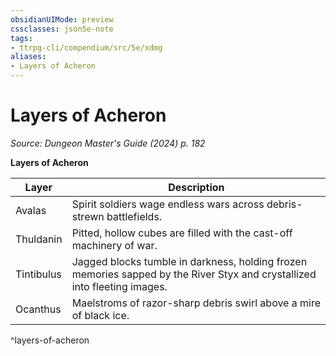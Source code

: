 ```yaml
---
obsidianUIMode: preview
cssclasses: json5e-note
tags:
- ttrpg-cli/compendium/src/5e/xdmg
aliases:
- Layers of Acheron
---
```

# Layers of Acheron
*Source: Dungeon Master's Guide (2024) p. 182* 

**Layers of Acheron**

| Layer | Description |
|-------|-------------|
| Avalas | Spirit soldiers wage endless wars across debris-strewn battlefields. |
| Thuldanin | Pitted, hollow cubes are filled with the cast-off machinery of war. |
| Tintibulus | Jagged blocks tumble in darkness, holding frozen memories sapped by the River Styx and crystallized into fleeting images. |
| Ocanthus | Maelstroms of razor-sharp debris swirl above a mire of black ice. |
^layers-of-acheron